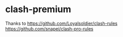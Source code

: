 # clash-premium
Thanks to 
https://github.com/Loyalsoldier/clash-rules
https://github.com/snapei/clash-pro-rules
